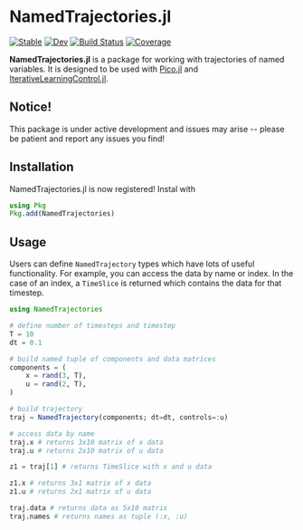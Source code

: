 # NamedTrajectories.jl

[![Stable](https://img.shields.io/badge/docs-stable-blue.svg)](https://aarontrowbridge.github.io/NamedTrajectories.jl/stable/)
[![Dev](https://img.shields.io/badge/docs-dev-blue.svg)](https://aarontrowbridge.github.io/NamedTrajectories.jl/dev/)
[![Build Status](https://github.com/aarontrowbridge/NamedTrajectories.jl/actions/workflows/CI.yml/badge.svg?branch=main)](https://github.com/aarontrowbridge/NamedTrajectories.jl/actions/workflows/CI.yml?query=branch%3Amain)
[![Coverage](https://codecov.io/gh/aarontrowbridge/NamedTrajectories.jl/branch/main/graph/badge.svg)](https://codecov.io/gh/aarontrowbridge/NamedTrajectories.jl)

**NamedTrajectories.jl** is a package for working with trajectories of named variables. It is designed to be used with [Pico.jl](https://github.com/aarontrowbridge/Pico.jl) and [IterativeLearningControl.jl](https://github.com/aarontrowbridge/IterativeLearningControl.jl).

## Notice!

This package is under active development and issues may arise -- please be patient and report any issues you find!

## Installation

NamedTrajectories.jl is now registered! Instal with

```julia
using Pkg
Pkg.add(NamedTrajectories)
```


## Usage

Users can define `NamedTrajectory` types which have lots of useful functionality. For example, you can access the data by name or index.  In the case of an index, a `TimeSlice` is returned which contains the data for that timestep.

```julia
using NamedTrajectories

# define number of timesteps and timestep
T = 10
dt = 0.1

# build named tuple of components and data matrices
components = (
    x = rand(3, T),
    u = rand(2, T),
)

# build trajectory
traj = NamedTrajectory(components; dt=dt, controls=:u)

# access data by name
traj.x # returns 3x10 matrix of x data
traj.u # returns 2x10 matrix of u data

z1 = traj[1] # returns TimeSlice with x and u data

z1.x # returns 3x1 matrix of x data
z1.u # returns 2x1 matrix of u data

traj.data # returns data as 5x10 matrix
traj.names # returns names as tuple (:x, :u)
```

